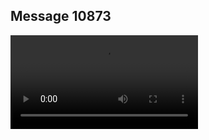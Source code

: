 ## Message 10873



![Video](https://data.iron-swords.co.il/2024/August/13/https://data.iron-swords.co.il/2024/August/13/10873/10873_media.mp4)
